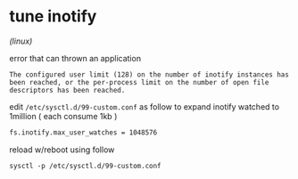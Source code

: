 # tune inotify

*(linux)*

error that can thrown an application
```
The configured user limit (128) on the number of inotify instances has been reached, or the per-process limit on the number of open file descriptors has been reached.
```

edit `/etc/sysctl.d/99-custom.conf` as follow to expand inotify watched to 1million ( each consume 1kb )

```sh
fs.inotify.max_user_watches = 1048576
```

reload w/reboot using follow

```
sysctl -p /etc/sysctl.d/99-custom.conf
```
